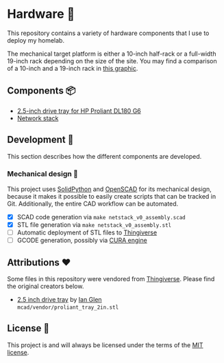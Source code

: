 # Hardware 🔩

This repository contains a variety of hardware components that I use to deploy my homelab.

The mechanical target platform is either a 10-inch half-rack or a full-width 19-inch rack depending on the size of the site. You may find a comparison of a 10-inch and a 19-inch rack in [this graphic][img-10-vs-19-inch].

## Components 📦

- [2.5-inch drive tray for HP Proliant DL180 G6][file-drive-tray-2in]
- [Network stack][docs-network-stack]

## Development 🚧

This section describes how the different components are developed.

### Mechanical design 📐

This project uses [SolidPython][github-solidpython] and [OpenSCAD][website-openscad] for its mechanical design, because it makes it possible to easily create scripts that can be tracked in Git. Additionally, the entire CAD workflow can be automated.

- [x] SCAD code generation via `make netstack_v0_assembly.scad`
- [x] STL file generation via `make netstack_v0_assembly.stl`
- [ ] Automatic deployment of STL files to [Thingiverse][website-thingiverse]
- [ ] GCODE generation, possibly via [CURA engine][reddit-cura-cli]

## Attributions ❤️

Some files in this repository were vendored from [Thingiverse][website-thingiverse]. Please find the original creators below.

- [2.5 inch drive tray](https://www.thingiverse.com/thing:4241436) by [Ian Glen](https://www.thingiverse.com/codethatthinks/designs)  
  `mcad/vendor/proliant_tray_2in.stl`

## License 📄

This project is and will always be licensed under the terms of the [MIT license][file-license].

[file-license]: ./LICENSE.md
[img-10-vs-19-inch]: https://upload.wikimedia.org/wikipedia/commons/8/84/19_inch_vs_10_inch_rack_dimensions.svg
[github-solidpython]: https://github.com/SolidCode/SolidPython
[website-openscad]: https://openscad.org/
[reddit-cura-cli]: https://www.reddit.com/r/Cura/comments/kxz6li/does_cura_have_any_sort_of_cli/
[amazon-psu-youmile]: https://www.amazon.de/dp/B07TZY73H6
[amazon-psu-angeek]: https://www.amazon.de/dp/B07KPK525R
[wikipedia-veroboard]: https://en.wikipedia.org/wiki/Veroboard
[wiki-nftables]: https://wiki.nftables.org/wiki-nftables/index.php/What_is_nftables%3F
[seeed-cm4router]: https://www.seeedstudio.com/Rapberry-Pi-CM4-Dual-GbE-Carrier-Board-p-4874.html
[website-thingiverse]: https://www.thingiverse.com
[file-drive-tray-2in]: ./mcad/src/dl180_g6_tray_2in.py
[docs-network-stack]: ./docs/netstack.md
